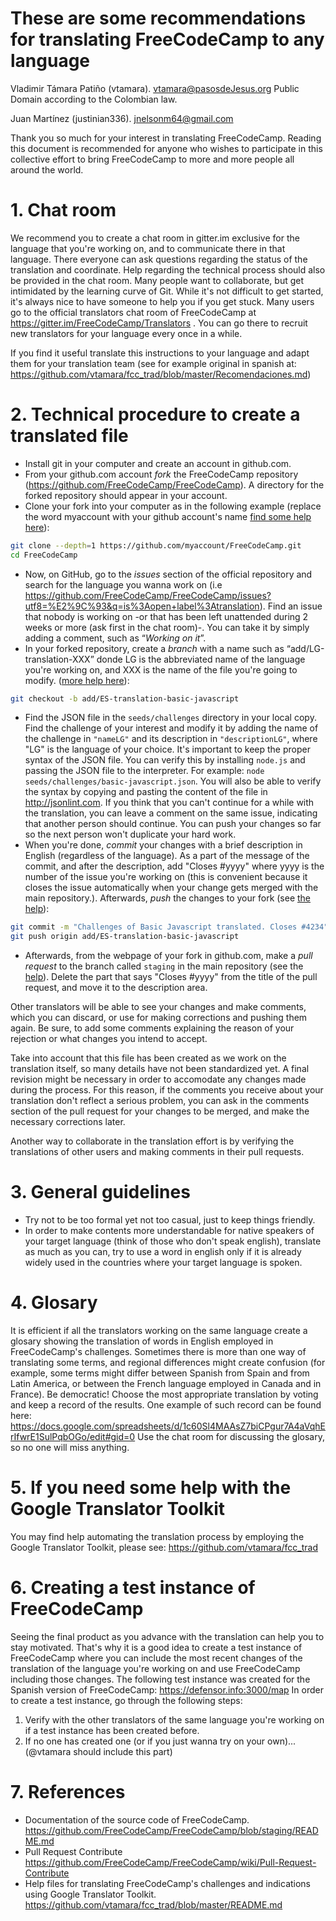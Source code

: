 # These are some recommendations for translating FreeCodeCamp to any language

Vladimir Támara Patiño (vtamara). [vtamara@pasosdeJesus.org](mailto:vtamara@pasosdeJesus.org) Public Domain according to the Colombian law.

Juan Martínez (justinian336). [jnelsonm64@gmail.com](mailto:jnelsonm64@gmail.com)

Thank you so much for your interest in translating FreeCodeCamp. Reading this document is recommended for anyone who wishes to participate in this collective effort to bring FreeCodeCamp to more and more people all around the world.


# 1. Chat room

We recommend you to create a chat room in gitter.im exclusive for the language that you're working on, and to communicate there in that language. There everyone can ask questions regarding the status of the translation and coordinate. Help regarding the technical process should also be provided in the chat room. Many people want to collaborate, but get intimidated by the learning curve of Git. While it's not difficult to get started, it's always nice to have someone to help you if you get stuck.
Many users go to the official translators chat room of FreeCodeCamp at https://gitter.im/FreeCodeCamp/Translators . You can go there to recruit new translators for your language every once in a while.

If you find it useful translate this instructions to your language and adapt them for your translation team (see for example original in spanish at: https://github.com/vtamara/fcc_trad/blob/master/Recomendaciones.md)


# 2. Technical procedure to create a translated file

* Install git in your computer and create an account in github.com.
* From your github.com account *fork* the FreeCodeCamp repository (https://github.com/FreeCodeCamp/FreeCodeCamp). A directory for the forked repository should appear in your account.
* Clone your fork into your computer as in the following example (replace the word myaccount with your github account's name  [find some help here](https://help.github.com/articles/fork-a-repo/)):
```sh
git clone --depth=1 https://github.com/myaccount/FreeCodeCamp.git
cd FreeCodeCamp
```
*  Now, on GitHub, go to the *issues* section of the official repository and search for the language you wanna work on (i.e https://github.com/FreeCodeCamp/FreeCodeCamp/issues?utf8=%E2%9C%93&q=is%3Aopen+label%3Atranslation). Find an issue that nobody is working on -or that has been left unattended during 2 weeks or more (ask first in the chat room)-.  You can take it by simply adding a comment, such as “*Working on it*”.
*  In your forked repository, create a *branch* with a name such as “add/LG-translation-XXX” donde LG is the abbreviated name of the language you're working on, and XXX is the name of the file you're going to modify.  ([more help here](https://github.com/Kunena/Kunena-Forum/wiki/Create-a-new-branch-with-git-and-manage-branches)):
```sh
git checkout -b add/ES-translation-basic-javascript
```
* Find the JSON file in the ```seeds/challenges``` directory in your local copy. Find the challenge of your interest and modify it by adding the name of the challenge in ```"nameLG"``` and its description in ```"descriptionLG"```, where "LG" is the language of your choice. It's important to keep the proper syntax of the JSON file. You can verify this by installing ```node.js``` and passing the JSON file to the interpreter. For example: ```node seeds/challenges/basic-javascript.json```. You will also be able to verify the syntax by copying and pasting the content of the file in http://jsonlint.com. If you think that you can't continue for a while with the translation, you can leave a comment on the same issue, indicating that another person should continue. You can push your changes so far so the next person won't duplicate your hard work.
* When you're done, *commit* your changes with a brief description in English (regardless of the language). As a part of the message of the commit, and after the description, add "Closes #yyyy" where yyyy is the number of the issue you're working on (this is convenient because it closes the issue automatically when your change gets merged with the main repository.). Afterwards, *push* the changes to your fork (see [the help](https://help.github.com/articles/pushing-to-a-remote/)):
```sh
git commit -m "Challenges of Basic Javascript translated. Closes #4234" seed/challenges/basic-javascript.json 
git push origin add/ES-translation-basic-javascript
```
*  Afterwards, from the webpage of your fork in github.com, make a *pull request* to the branch called ```staging``` in the main repository (see the [help](https://help.github.com/articles/creating-a-pull-request/)). Delete the part that says "Closes #yyyy" from the title of the pull request, and move it to the description area.  

Other translators will be able to see your changes and make comments, which you can discard, or use for making corrections and pushing them again. Be sure, to add some comments explaining the reason of your rejection or what changes you intend to accept. 

Take into account that this file has been created as we work on the translation itself, so many details have not been standardized yet. A final revision might be necessary in order to accomodate any changes made during the process. For this reason, if the comments you receive about your translation don't reflect a serious problem, you can ask in the comments section of the pull request for your changes to be merged, and make the necessary corrections later.

Another way to collaborate in the translation effort is by verifying the translations of other users and making comments in their pull requests.


# 3. General guidelines

* Try not to be too formal yet not too casual, just to keep things friendly.
* In order to make contents more understandable for native speakers of your target language (think of those who don't speak english), translate as much as you can, try to use a word in english only if it is already widely used in the countries where your target language is spoken.


# 4. Glosary

It is efficient if all the translators working on the same language create a glosary showing the translation of words in English employed in FreeCodeCamp's challenges. Sometimes there is more than one way of translating some terms, and regional differences might create confusion (for example, some terms might differ between Spanish from Spain and from Latin America, or between the French language employed in Canada and in France). 
Be democratic! Choose the most appropriate translation by voting and keep a record of the results. One example of such record can be found here: https://docs.google.com/spreadsheets/d/1c60Sl4MAAsZ7biCPgur7A4aVqhErIfwrE1SulPqbOGo/edit#gid=0
Use the chat room for discussing the glosary, so no one will miss anything.


# 5. If you need some help with the Google Translator Toolkit 

You may find help automating the translation process by employing the Google Translator Toolkit, please see: https://github.com/vtamara/fcc_trad


# 6. Creating a test instance of FreeCodeCamp

Seeing the final product as you advance with the translation can help you to stay motivated. That's why it is a good idea to create a test instance of FreeCodeCamp where you can include the most recent changes of the translation of the language you're working on and use FreeCodeCamp including those changes. The following test instance was created for the Spanish version of FreeCodeCamp: https://defensor.info:3000/map
In order to create a test instance, go through the following steps:

1) Verify with the other translators of the same language you're working on if a test instance has been created before.
2) If no one has created one (or if you just wanna try on your own)... (@vtamara should include this part)

# 7. References

* Documentation of the source code of FreeCodeCamp. https://github.com/FreeCodeCamp/FreeCodeCamp/blob/staging/README.md
* Pull Request Contribute https://github.com/FreeCodeCamp/FreeCodeCamp/wiki/Pull-Request-Contribute
* Help files for translating FreeCodeCamp's challenges and indications using Google Translator Toolkit. https://github.com/vtamara/fcc_trad/blob/master/README.md
